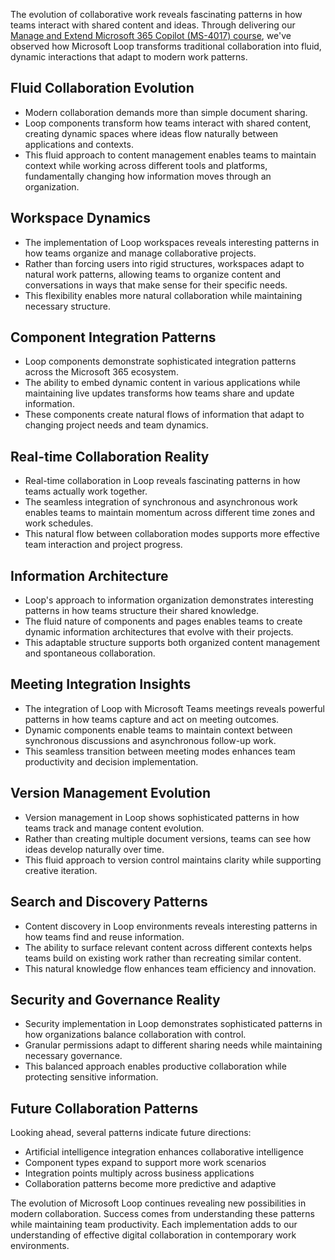 The evolution of collaborative work reveals fascinating patterns in how teams interact with shared content and ideas. Through delivering our [Manage and Extend Microsoft 365 Copilot (MS-4017) course](https://www.eccentrix.ca/en/courses/microsoft/microsoft-365/manage-and-extend-microsoft-365-copilot-ms-4017/), we've observed how Microsoft Loop transforms traditional collaboration into fluid, dynamic interactions that adapt to modern work patterns.


## Fluid Collaboration Evolution

- Modern collaboration demands more than simple document sharing. 
- Loop components transform how teams interact with shared content, creating dynamic spaces where ideas flow naturally between applications and contexts. 
- This fluid approach to content management enables teams to maintain context while working across different tools and platforms, fundamentally changing how information moves through an organization.

## Workspace Dynamics

- The implementation of Loop workspaces reveals interesting patterns in how teams organize and manage collaborative projects. 
- Rather than forcing users into rigid structures, workspaces adapt to natural work patterns, allowing teams to organize content and conversations in ways that make sense for their specific needs. 
- This flexibility enables more natural collaboration while maintaining necessary structure.

## Component Integration Patterns

- Loop components demonstrate sophisticated integration patterns across the Microsoft 365 ecosystem. 
- The ability to embed dynamic content in various applications while maintaining live updates transforms how teams share and update information. 
- These components create natural flows of information that adapt to changing project needs and team dynamics.

## Real-time Collaboration Reality

- Real-time collaboration in Loop reveals fascinating patterns in how teams actually work together. 
- The seamless integration of synchronous and asynchronous work enables teams to maintain momentum across different time zones and work schedules. 
- This natural flow between collaboration modes supports more effective team interaction and project progress.

## Information Architecture

- Loop's approach to information organization demonstrates interesting patterns in how teams structure their shared knowledge. 
- The fluid nature of components and pages enables teams to create dynamic information architectures that evolve with their projects. 
- This adaptable structure supports both organized content management and spontaneous collaboration.

## Meeting Integration Insights

- The integration of Loop with Microsoft Teams meetings reveals powerful patterns in how teams capture and act on meeting outcomes. 
- Dynamic components enable teams to maintain context between synchronous discussions and asynchronous follow-up work. 
- This seamless transition between meeting modes enhances team productivity and decision implementation.

## Version Management Evolution

- Version management in Loop shows sophisticated patterns in how teams track and manage content evolution. 
- Rather than creating multiple document versions, teams can see how ideas develop naturally over time. 
- This fluid approach to version control maintains clarity while supporting creative iteration.

## Search and Discovery Patterns

- Content discovery in Loop environments reveals interesting patterns in how teams find and reuse information. 
- The ability to surface relevant content across different contexts helps teams build on existing work rather than recreating similar content. 
- This natural knowledge flow enhances team efficiency and innovation.

## Security and Governance Reality

- Security implementation in Loop demonstrates sophisticated patterns in how organizations balance collaboration with control. 
- Granular permissions adapt to different sharing needs while maintaining necessary governance. 
- This balanced approach enables productive collaboration while protecting sensitive information.

## Future Collaboration Patterns

Looking ahead, several patterns indicate future directions:

- Artificial intelligence integration enhances collaborative intelligence
- Component types expand to support more work scenarios
- Integration points multiply across business applications
- Collaboration patterns become more predictive and adaptive

The evolution of Microsoft Loop continues revealing new possibilities in modern collaboration. Success comes from understanding these patterns while maintaining team productivity. Each implementation adds to our understanding of effective digital collaboration in contemporary work environments.
